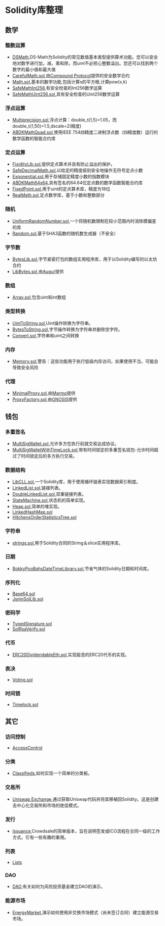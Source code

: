 # Solidity库整理
## 数学
### 整数运算
- [DSMath](https://github.com/dapphub/ds-math/blob/master/src/math.sol),DS-Math为Solidity的常见数值基本类型提供算术功能。您可以安全地对数字进行加，减，乘和除，而uint不必担心整数溢出。您还可以找到两个数字的最小值和最大值
- [CarefulMath.sol](https://github.com/compound-finance/compound-protocol/blob/master/contracts/CarefulMath.sol),由[Compound Protocol](https://github.com/compound-finance/compound-protocol)提供的安全数学合约
- [Math.sol](https://github.com/alianse777/solidity-standard-library/blob/master/Math.sol),基本的数学功能,包括计算x的平方根,计算pow(x,k)
- [SafeMathInt256](https://github.com/AugurProject/augur/blob/master/packages/augur-core/source/contracts/libraries/math/SafeMathInt256.sol),有安全检查的Int256数学运算
- [SafeMathUint256.sol](https://github.com/AugurProject/augur/blob/master/packages/augur-core/source/contracts/libraries/math/SafeMathUint256.sol),具有安全检查的Uint256数学运算
### 浮点运算
- [Multiprecision.sol](https://github.com/alianse777/solidity-standard-library/blob/master/Multiprecision.sol),浮点计算：double_t(1,5)=1.05，而double_t(1,50)=1.5,dscale=2(精度)
- [ABDKMathQuad.sol](https://github.com/abdk-consulting/abdk-libraries-solidity/blob/master/ABDKMathQuad.sol),使用IEEE 754四精度二进制浮点数（四精度数）运行的数学函数的智能合约库
### 定点运算
- [FixidityLib.sol](https://github.com/CementDAO/Fixidity/blob/master/contracts/FixidityLib.sol),提供定点算术并具有防止溢出的保护。
- [SafeDecimalMath.sol](https://github.com/Synthetixio/synthetix/blob/master/contracts/SafeDecimalMath.sol),以给定的精度级别安全地操作无符号定点小数
- [Exponential.sol](https://github.com/compound-finance/compound-protocol/blob/master/contracts/Exponential.sol),用于存储固定精度小数的指数模块
- [ABDKMath64x64](https://github.com/abdk-consulting/abdk-libraries-solidity/blob/master/ABDKMath64x64.sol),具有签名的64.64位定点数的数学函数智能合约库
- [FixedPoint.sol](https://github.com/UMAprotocol/protocol/blob/master/core/contracts/common/implementation/FixedPoint.sol),用于uint的定点算术库，精度为18位
- [RealMath.sol](https://github.com/NovakDistributed/macroverse/blob/master/contracts/RealMath.sol),定点数学库，基于小数和整数部分
### 随机
- [UniformRandomNumber.sol](https://github.com/pooltogether/uniform-random-number/blob/master/contracts/UniformRandomNumber.sol),一个将随机数限制在较小范围内时消除模偏差的库
- [Random.sol](https://github.com/alianse777/solidity-standard-library/blob/master/Random.sol),基于SHA3函数的随机数生成器（不安全）
### 字节数
- [BytesLib.sol](https://github.com/GNSPS/solidity-bytes-utils/blob/master/contracts/BytesLib.sol),字节紧密打包的数组实用程序库，用于以Solidity编写的以太坊合约
- [LibBytes.sol](https://github.com/AugurProject/augur/blob/master/packages/augur-core/source/contracts/libraries/LibBytes.sol),由[Augur](https://www.augur.net/)提供
### 数组
- [Array.sol](https://github.com/alianse777/solidity-standard-library/blob/master/Array.sol),包含uint和int数组
### 类型转换
- [UintToString.sol](https://github.com/AugurProject/augur/blob/master/packages/augur-core/source/contracts/libraries/math/UintToString.sol),Uint操作转换为字符串。
- [BytesToString.sol](https://github.com/AugurProject/augur/blob/master/packages/augur-core/source/contracts/libraries/BytesToString.sol),字节操作转换为字符串并删除空字符。
- [Convert.sol](https://github.com/alianse777/solidity-standard-library/blob/master/Convert.sol),字符串和uint之间转换
### 内存
- [Memory.sol](https://github.com/alianse777/solidity-standard-library/blob/master/Memory.sol),警告：这些功能用于执行低级内存访问，如果使用不当，可能会导致安全风险
### 代理
- [MinimalProxy.sol](https://github.com/ripio/marmo-contracts/blob/master/contracts/commons/MinimalProxy.sol),由[Marmo](https://github.com/ripio/marmo-contracts)提供
- [ProxyFactory.sol](https://github.com/gnosis/safe-contracts/blob/v1.1.1/contracts/proxies/ProxyFactory.sol),由[GNOSIS](https://www.gnosis.io/)提供
## 钱包
### 多重签名
- [MultiSigWallet.sol](https://github.com/gnosis/MultiSigWallet/blob/master/contracts/MultiSigWallet.sol),允许多方在执行前就交易达成协议。
- [MultiSigWalletWithTimeLock.sol](https://github.com/0xProject/0x-monorepo/blob/development/contracts/multisig/contracts/src/MultiSigWalletWithTimeLock.sol),带有时间锁定的多重签名钱包-允许时间超过了时间锁定后的多方执行交易。
### 数据结构
- [LibCLL.sol](https://github.com/o0ragman0o/LibCLL/blob/master/LibCLL.sol),一个Solidity库，用于使用循环链表实现数据索引制度。
- [LinkedList.sol](https://github.com/HQ20/contracts/blob/master/contracts/lists/LinkedList.sol),链接列表。
- [DoubleLinkedList.sol](https://github.com/HQ20/contracts/blob/master/contracts/lists/DoubleLinkedList.sol),双重链接列表。
- [StateMachine.sol](https://github.com/HQ20/contracts/tree/master/contracts/state),状态机的简单实现。
- [Heap.sol](https://github.com/celo-org/celo-monorepo/blob/master/packages/protocol/contracts/common/libraries/Heap.sol),简单的堆实现。
- [LinkedHashMap.sol](https://github.com/cfelde/AKAP-utils/blob/master/contracts/collections/LinkedHashMap.sol)
- [HitchensOrderStatisticsTree.sol](https://github.com/rob-Hitchens/OrderStatisticsTree/blob/master/contracts/HitchensOrderStatisticsTree.sol)
### 字符串
- [strings.sol](https://github.com/Arachnid/solidity-stringutils/blob/master/src/strings.sol),用于Solidity合同的String＆slice实用程序库。
### 日期
- [BokkyPooBahsDateTimeLibrary.sol](https://github.com/bokkypoobah/BokkyPooBahsDateTimeLibrary/blob/master/contracts/BokkyPooBahsDateTimeLibrary.sol),节省气体的Solidity日期和时间库。
### 序列化
- [Base64.sol](https://github.com/OpenZeppelin/solidity-jwt/blob/master/contracts/Base64.sol)
- [JsmnSolLib.sol](https://github.com/chrisdotn/jsmnSol/blob/master/contracts/JsmnSolLib.sol)
### 密码学
- [TypedSignature.sol](https://github.com/dydxprotocol/solo/blob/master/contracts/external/lib/TypedSignature.sol)
- [SolRsaVerify.sol](https://github.com/adria0/SolRsaVerify/blob/master/contracts/SolRsaVerify.sol)
### 代币
- [ERC20DividendableEth.sol](https://github.com/HQ20/contracts/blob/master/contracts/token/ERC20DividendableEth.sol),实现股息的ERC20代币的实现。
### 表决
- [Voting.sol](https://github.com/HQ20/contracts/blob/master/contracts/drafts/voting/Voting.sol)
### 时间锁
- [Timelock.sol](https://githubs.com/compound-finance/compound-protocol/blob/master/contracts/Timelock.sol)
## 其它
### 访问控制
- [AccessControl](https://github.com/HQ20/contracts/tree/master/contracts/access)
### 分类
- [Classifieds](https://github.com/HQ20/contracts/tree/master/contracts/classifieds),如何实现一个简单的分类板。
### 交易所
- [Uniswap Exchange](https://github.com/HQ20/contracts/tree/master/contracts/exchange),通过获取Uniswap代码并将其移植回Solidity。这是创建去中心化交易所和市场的绝佳模式。
### 发行
- [Issuance](https://github.com/HQ20/contracts/tree/master/contracts/issuance),Crowdsale的简单版本，旨在说明签发或ICO流程在合同一级的工作方式。它有一些有趣的重用。
### 列表
- [Lists](https://github.com/HQ20/contracts/tree/master/contracts/lists)
### DAO
- [DAO](https://github.com/HQ20/contracts/tree/master/contracts/dao),有关如何为风险投资基金建立DAO的演示。
### 能源市场
- [EnergyMarket](https://github.com/HQ20/contracts/tree/master/contracts/energy),演示如何使用非交换市场模式（尚未签订合同）建立能源交易市场。